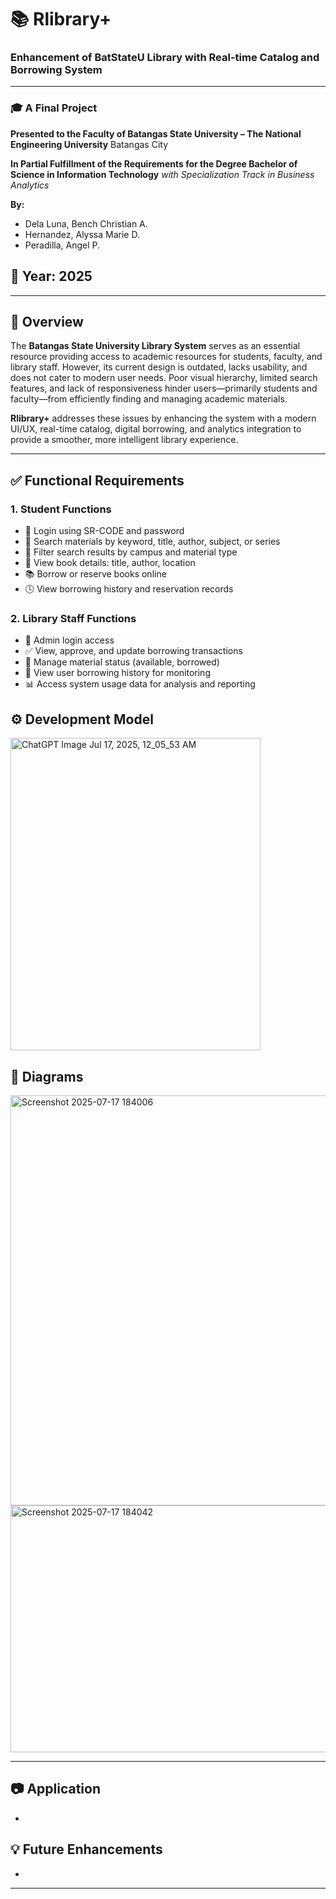 # 📚 Rlibrary+
### Enhancement of BatStateU Library with Real-time Catalog and Borrowing System

---

### 🎓 A Final Project  
**Presented to the Faculty of Batangas State University – The National Engineering University** Batangas City  

**In Partial Fulfillment of the Requirements for the Degree Bachelor of Science in Information Technology** *with Specialization Track in Business Analytics*

**By:**  
- Dela Luna, Bench Christian A.  
- Hernandez, Alyssa Marie D.  
- Peradilla, Angel P.  

**📅 Year:** 2025
---

---

## 📖 Overview

The **Batangas State University Library System** serves as an essential resource providing access to academic resources for students, faculty, and library staff. However, its current design is outdated, lacks usability, and does not cater to modern user needs. Poor visual hierarchy, limited search features, and lack of responsiveness hinder users—primarily students and faculty—from efficiently finding and managing academic materials.  

**Rlibrary+** addresses these issues by enhancing the system with a modern UI/UX, real-time catalog, digital borrowing, and analytics integration to provide a smoother, more intelligent library experience.

---

## ✅ Functional Requirements

### 1. Student Functions
- 🔐 Login using SR-CODE and password  
- 🔎 Search materials by keyword, title, author, subject, or series  
- 🧩 Filter search results by campus and material type  
- 📘 View book details: title, author, location  
- 📚 Borrow or reserve books online  
- 🕓 View borrowing history and reservation records

### 2. Library Staff Functions
- 🔐 Admin login access  
- ✅ View, approve, and update borrowing transactions  
- 📖 Manage material status (available, borrowed)  
- 🧾 View user borrowing history for monitoring  
- 📊 Access system usage data for analysis and reporting

## ⚙️ Development Model

<img width="400" height="500" alt="ChatGPT Image Jul 17, 2025, 12_05_53 AM" src="https://github.com/user-attachments/assets/4c89b4ac-3e53-4128-a022-387ec62a86ee" />

## 🧩 Diagrams

<img width="1301" height="656" alt="Screenshot 2025-07-17 184006" src="https://github.com/user-attachments/assets/9455fb03-4360-40f1-a79c-a62b3abe74d7" />
<img width="1266" height="395" alt="Screenshot 2025-07-17 184042" src="https://github.com/user-attachments/assets/738e9ae9-a621-4b7c-9ea3-443a6cba1f30" />

---

## 📷 Application
-

## 💡 Future Enhancements
- 

---






